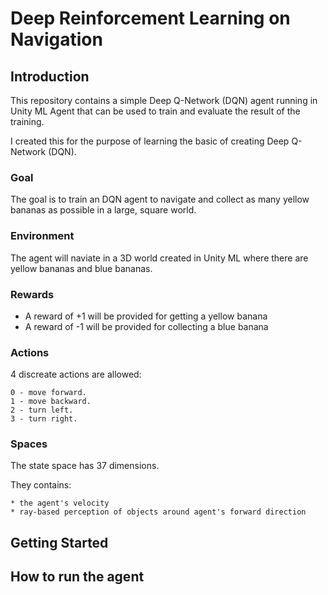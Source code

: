 # Deep Reinforcement Learning on Navigation

## Introduction
This repository contains a simple Deep Q-Network (DQN) agent running in Unity ML Agent that can be used to train
and evaluate the result of the training.

I created this for the purpose of learning the basic of creating Deep Q-Network (DQN).

### Goal
The goal is to train an DQN agent to navigate and collect as many yellow bananas as possible in a large, square world.

### Environment
The agent will naviate in a 3D world created in Unity ML where there are yellow bananas and blue bananas.

### Rewards
* A reward of +1 will be provided for getting a yellow banana
* A reward of -1 will be provided for collecting a blue banana

### Actions
4 discreate actions are allowed:

    0 - move forward.
    1 - move backward.
    2 - turn left.
    3 - turn right.

### Spaces
The state space has 37 dimensions.

They contains:
    
    * the agent's velocity
    * ray-based perception of objects around agent's forward direction


## Getting Started


## How to run the agent
